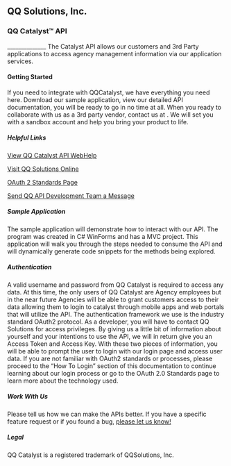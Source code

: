QQ Solutions, Inc.
-----------
<h3>QQ Catalyst&#8482; API</h3>
______________
The Catalyst API allows our customers and 3rd Party applications to access agency management information via our application services.

<h4>Getting Started</h4>
If you need to integrate with QQCatalyst, we have everything you need here. Download our sample application, view our detailed API documentation, you will be ready to go in no time at all. When you ready to collaborate with us as a 3rd party vendor, contact us at <mailto:apidev@qqsolutions.com>.  We will set you with a sandbox account and help you bring your product to life.

<h5>Helpful Links</h5> 
<p><a href='http://apidev.qqcatalyst.com/#techDoc'>View QQ Catalyst API WebHelp </a></p>
<p><a href='http://www.qqsolutions.com'>Visit QQ Solutions Online</a></p>
<p><a href='http://oauth.net/2/'>OAuth 2 Standards Page</a></p>
<p><a href='mailto:apidev@qqsolutions.com'>Send QQ API Development Team a Message</a></p>

<h5>Sample Application</h5>
The sample application will demonstrate how to interact with our API.  The program was created in C# WinForms and has a MVC project.  This application will walk you through the steps needed to consume the API and will dynamically generate code snippets for the methods being explored.

<h5>Authentication</h5>
A valid username and password from QQ Catalyst is required to access any data. At this time, the only users of QQ Catalyst are Agency employees but in the near future Agencies will be able to grant customers access to their data allowing them to login to catalyst through mobile apps and web portals that will utilize the API.  The authentication framework we use is the industry standard OAuth2 protocol. As a developer, you will have to contact QQ Solutions for access privileges. By giving us a little bit of information about yourself and your intentions to use the API, we will in return give you an Access Token and Access Key. With these two pieces of information, you will be able to prompt the user to login with our login page and access user data. If you are not familiar with OAuth2 standards or processes, please proceed to the “How To Login” section of this documentation to continue learning about our login process or go to the OAuth 2.0 Standards page to learn more about the technology used.
<h5>Work With Us</h5>
Please tell us how we can make the APIs better. If you have a specific feature request or if you found a bug, <a href='mailto:apidev@qqsolutions.com'>please let us know!</a>

<h5>Legal</h5>
QQ Catalyst is a registered trademark of QQSolutions, Inc.
